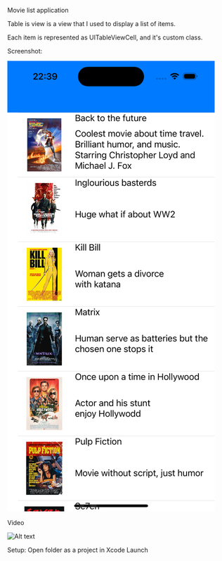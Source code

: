 Movie list application

Table is view is a view that 
I used to display a list of items.

Each item is represented as UITableViewCell,
and it's custom class.


Screenshot:

![Alt text](./Screen_shot.png?raw=true
"Optional Title")


Video

![Alt text](./Screen_recording.mp
"Optional Title")


Setup:
Open folder as a project in Xcode
Launch